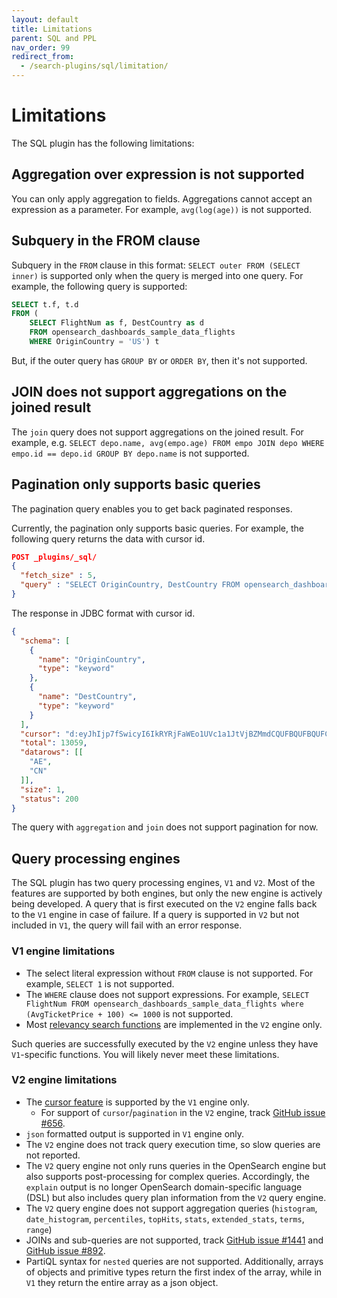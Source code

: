 ```yaml
---
layout: default
title: Limitations
parent: SQL and PPL
nav_order: 99
redirect_from:
  - /search-plugins/sql/limitation/
---
```


# Limitations

The SQL plugin has the following limitations:

## Aggregation over expression is not supported

You can only apply aggregation to fields. Aggregations cannot accept an expression as a parameter. For example, `avg(log(age))` is not supported.

## Subquery in the FROM clause

Subquery in the `FROM` clause in this format: `SELECT outer FROM (SELECT inner)` is supported only when the query is merged into one query. For example, the following query is supported:

```sql
SELECT t.f, t.d
FROM (
    SELECT FlightNum as f, DestCountry as d
    FROM opensearch_dashboards_sample_data_flights
    WHERE OriginCountry = 'US') t
```

But, if the outer query has `GROUP BY` or `ORDER BY`, then it's not supported.

## JOIN does not support aggregations on the joined result

The `join` query does not support aggregations on the joined result.
For example, e.g. `SELECT depo.name, avg(empo.age) FROM empo JOIN depo WHERE empo.id == depo.id GROUP BY depo.name` is not supported.

## Pagination only supports basic queries

The pagination query enables you to get back paginated responses.

Currently, the pagination only supports basic queries. For example, the following query returns the data with cursor id.

```json
POST _plugins/_sql/
{
  "fetch_size" : 5,
  "query" : "SELECT OriginCountry, DestCountry FROM opensearch_dashboards_sample_data_flights ORDER BY OriginCountry ASC"
}
```

The response in JDBC format with cursor id.

```json
{
  "schema": [
    {
      "name": "OriginCountry",
      "type": "keyword"
    },
    {
      "name": "DestCountry",
      "type": "keyword"
    }
  ],
  "cursor": "d:eyJhIjp7fSwicyI6IkRYRjFaWEo1UVc1a1JtVjBZMmdCQUFBQUFBQUFCSllXVTJKVU4yeExiWEJSUkhsNFVrdDVXVEZSYkVKSmR3PT0iLCJjIjpbeyJuYW1lIjoiT3JpZ2luQ291bnRyeSIsInR5cGUiOiJrZXl3b3JkIn0seyJuYW1lIjoiRGVzdENvdW50cnkiLCJ0eXBlIjoia2V5d29yZCJ9XSwiZiI6MSwiaSI6ImtpYmFuYV9zYW1wbGVfZGF0YV9mbGlnaHRzIiwibCI6MTMwNTh9",
  "total": 13059,
  "datarows": [[
    "AE",
    "CN"
  ]],
  "size": 1,
  "status": 200
}
```

The query with `aggregation` and `join` does not support pagination for now.

## Query processing engines

The SQL plugin has two query processing engines, `V1` and `V2`. Most of the features are supported by both engines, but only the new engine is actively being developed. A query that is first executed on the `V2` engine falls back to the `V1` engine in case of failure. If a query is supported in `V2` but not included in `V1`, the query will fail with an error response.

### V1 engine limitations

* The select literal expression without `FROM` clause is not supported. For example, `SELECT 1` is not supported.
* The `WHERE` clause does not support expressions. For example, `SELECT FlightNum FROM opensearch_dashboards_sample_data_flights where (AvgTicketPrice + 100) <= 1000` is not supported.
* Most [relevancy search functions]({{site.url}}{{site.baseurl}}/search-plugins/sql/full-text/) are implemented in the `V2` engine only.

Such queries are successfully executed by the `V2` engine unless they have `V1`-specific functions. You will likely never meet these limitations.

### V2 engine limitations

* The [cursor feature](#pagination-only-supports-basic-queries) is supported by the `V1` engine only.
  * For support of `cursor`/`pagination` in the `V2` engine, track [GitHub issue #656](https://github.com/opensearch-project/sql/issues/656).
* `json` formatted output is supported in `V1` engine only. 
* The `V2` engine does not track query execution time, so slow queries are not reported.
* The `V2` query engine not only runs queries in the OpenSearch engine but also supports post-processing for complex queries. Accordingly, the `explain` output is no longer OpenSearch domain-specific language (DSL) but also includes query plan information from the `V2` query engine.
* The `V2` query engine does not support aggregation queries (`histogram`, `date_histogram`, `percentiles`, `topHits`, `stats`, `extended_stats`, `terms`, `range`)
* JOINs and sub-queries are not supported, track [GitHub issue #1441](https://github.com/opensearch-project/sql/issues/1441) and [GitHub issue #892](https://github.com/opensearch-project/sql/issues/892).
* PartiQL syntax for `nested` queries are not supported.  Additionally, arrays of objects and primitive types return the first index of the array, while in `V1` they return the entire array as a json object. 

